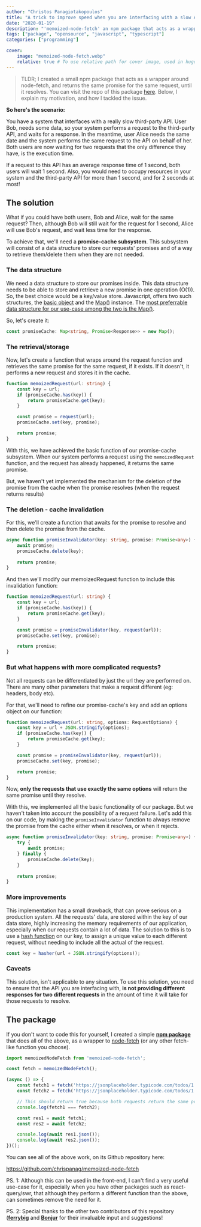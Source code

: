 ```yaml
---
author: "Christos Panagiotakopoulos"
title: "A trick to improve speed when you are interfacing with a slow API"
date: "2020-01-19"
description: "'memoized-node-fetch' an npm package that acts as a wrapper around node-fetch"
tags: ["package", "opensource", "javascript", "typescript"]
categories: ["programming"]

cover:
    image: "memoized-node-fetch.webp"
    relative: true # To use relative path for cover image, used in hugo Page-bundles
---
```


> TLDR; I created a small npm package that acts as a wrapper around node-fetch, and returns the same promise for the same request, until it resolves. You can visit the repo of this package [here](https://github.com/chrispanag/memoized-node-fetch). Below, I explain my motivation, and how I tackled the issue.

**So here's the scenario:**

You have a system that interfaces with a really slow third-party API. User Bob, needs some data, so your system performs a request to the third-party API, and waits for a response. In the meantime, user Alice needs the same date and the system performs the same request to the API on behalf of her. Both users are now waiting for two requests that the only difference they have, is the execution time. 

If a request to this API has an average response time of 1 second, both users will wait 1 second. Also, you would need to occupy resources in your system and the third-party API for more than 1 second, and for 2 seconds at most!

## The solution

What if you could have both users, Bob and Alice, wait for the same request? Then, although Bob will still wait for the request for 1 second, Alice will use Bob's request, and wait less time for the response. 

To achieve that, we'll need a **promise-cache subsystem**. This subsystem will consist of a data structure to store our requests' promises and of a way to retrieve them/delete them when they are not needed.

### The data structure

We need a data structure to store our promises inside. This data structure needs to be able to store and retrieve a new promise in one operation (O(1)). So, the best choice would be a key/value store. Javascript, offers two such structures, the [basic object](https://developer.mozilla.org/en-US/docs/Web/JavaScript/Reference/Global_Objects/Object) and the [Map()](https://developer.mozilla.org/en-US/docs/Web/JavaScript/Reference/Global_Objects/Map) instance. The [most preferrable data structure for our use-case among the two is the Map()](https://medium.com/front-end-weekly/es6-map-vs-object-what-and-when-b80621932373).

So, let's create it:

```typescript
const promiseCache: Map<string, Promise<Response>> = new Map();
```

### The retrieval/storage

Now, let's create a function that wraps around the request function and retrieves the same promise for the same request, if it exists. If it doesn't, it performs a new request and stores it in the cache.

```typescript
function memoizedRequest(url: string) {
    const key = url;
    if (promiseCache.has(key)) {
        return promiseCache.get(key);
    }

    const promise = request(url);
    promiseCache.set(key, promise);

    return promise;
}
```

With this, we have achieved the basic function of our promise-cache subsystem. When our system performs a request using the `memoizedRequest` function, and the request has already happened, it returns the same promise. 

But, we haven't yet implemented the mechanism for the deletion of the promise from the cache when the promise resolves (when the request returns results)

### The deletion - cache invalidation

For this, we'll create a function that awaits for the promise to resolve and then delete the promise from the cache.

```typescript
async function promiseInvalidator(key: string, promise: Promise<any>) {
    await promise;
    promiseCache.delete(key);
    
    return promise;
}
```

And then we'll modify our memoizedRequest function to include this invalidation function:

```typescript
function memoizedRequest(url: string) {
    const key = url;
    if (promiseCache.has(key)) {
        return promiseCache.get(key);
    }

    const promise = promiseInvalidator(key, request(url));
    promiseCache.set(key, promise);

    return promise;
}
```

### But what happens with more complicated requests?

Not all requests can be differentiated by just the url they are performed on. There are many other parameters that make a request different (eg: headers, body etc). 

For that, we'll need to refine our promise-cache's key and add an options object on our function:

```typescript
function memoizedRequest(url: string, options: RequestOptions) {
    const key = url + JSON.stringify(options);
    if (promiseCache.has(key)) {
        return promiseCache.get(key);
    }

    const promise = promiseInvalidator(key, request(url));
    promiseCache.set(key, promise);

    return promise;
}
```

Now, **only the requests that use exactly the same options** will return the same promise until they resolve.

With this, we implemented all the basic functionality of our package. But we haven't taken into account the possibility of a request failure. Let's add this on our code, by making the `promiseInvalidator` function to always remove the promise from the cache either when it resolves, or when it rejects.

```typescript
async function promiseInvalidator(key: string, promise: Promise<any>) {
    try {
        await promise;
    } finally {
        promiseCache.delete(key);
    }
    
    return promise;
}
```

### More improvements

This implementation has a small drawback, that can prove serious on a production system. All the requests' data, are stored within the key of our data store, highly increasing the memory requirements of our application, especially when our requests contain a lot of data. The solution to this is to use a [hash function](https://en.wikipedia.org/wiki/Hash_function) on our key, to assign a unique value to each different request, without needing to include all the actual of the request.

```typescript
const key = hasher(url + JSON.stringify(options));
```
### Caveats

This solution, isn't applicable to any situation. To use this solution, you need to ensure that the API you are interfacing with, **is not providing different responses for two different requests** in the amount of time it will take for those requests to resolve.

## The package

If you don't want to code this for yourself, I created a simple [**npm package**](https://www.npmjs.com/package/memoized-node-fetch) that does all of the above, as a wrapper to [node-fetch](https://www.npmjs.com/package/node-fetch) (or any other fetch-like function you choose). 

```typescript
import memoizedNodeFetch from 'memoized-node-fetch';

const fetch = memoizedNodeFetch();

(async () => {
    const fetch1 = fetch('https://jsonplaceholder.typicode.com/todos/1');
    const fetch2 = fetch('https://jsonplaceholder.typicode.com/todos/1');

    // This should return true because both requests return the same promise.
    console.log(fetch1 === fetch2);

    const res1 = await fetch1;
    const res2 = await fetch2;

    console.log(await res1.json());
    console.log(await res2.json());
})();
```

You can see all of the above work, on its Github repository here:

https://github.com/chrispanag/memoized-node-fetch

PS. 1: Although this can be used in the front-end, I can't find a very useful use-case for it, especially when you have other packages such as react-query/swr, that although they perform a different function than the above, can sometimes remove the need for it.

PS. 2: Special thanks to the other two contributors of this repository ([**ferrybig**](https://github.com/ferrybig) and [**Bonjur**](https://github.com/Bonjur) for their invaluable input and suggestions!